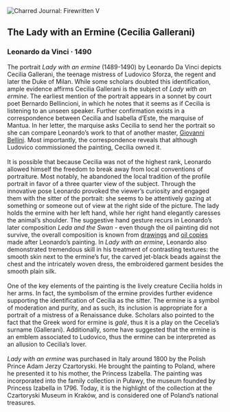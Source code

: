 <div class="artwork-of-the-day">
  <div class="container">
    <div class="img-wrapper">
      <img
        src="https://uploads4.wikiart.org/00475/images/leonardo-da-vinci/dama-con-l-ermellino-1489-1491.jpg!Large.jpg"
        alt="Charred Journal: Firewritten V" />
    </div>
    <div class="artwork-detail">
      <div class="artwork-origin"> 
        <h2 class="artwork-name">The Lady with an Ermine (Cecilia Gallerani)</h2>
        <h3 class="artist">
          Leonardo da Vinci
                    ·  1490
        </h3>
      </div>
      <p class="description">
        <span class="artwork-description-text ng-binding" ng-bind-html="viewModel.ArtworkOfTheDay.Description | unsafe">The portrait <i>Lady with an ermine</i> (1489-1490) by Leonardo Da Vinci depicts Cecilia Gallerani, the teenage mistress of Ludovico Sforza, the regent and later the Duke of Milan. While some scholars doubted this identification, ample evidence affirms Cecilia Gallerani is the subject of <i>Lady with an ermine</i>. The earliest mention of the portrait appears in a sonnet by court poet Bernardo Bellincioni, in which he notes that it seems as if Cecilia is listening to an unseen speaker. Further confirmation exists in a correspondence between Cecilia and Isabella d’Este, the marquise of Mantua. In her letter, the marquise asks Cecilia to send her the portrait so she can compare Leonardo’s work to that of another master, <a target="_blank" href="https://www.wikiart.org/en/giovanni-bellini">Giovanni Bellini</a>. Most importantly, the correspondence reveals that although Ludovico commissioned the painting, Cecilia owned it.<br><br>It is possible that because Cecilia was not of the highest rank, Leonardo allowed himself the freedom to break away from local conventions of portraiture. Most notably, he abandoned the local tradition of the profile portrait in favor of a three quarter view of the subject. Through the innovative pose Leonardo provoked the viewer’s curiosity and engaged them with the sitter of the portrait: she seems to be attentively gazing at something or someone out of view at the right side of the picture. The lady holds the ermine with her left hand, while her right hand elegantly caresses the animal’s shoulder. The suggestive hand gesture recurs in Leonardo’s later composition <i>Leda and the Swan</i>  - even though the oil painting did not survive, the overall composition is known from <a target="_blank" href="https://www.wikiart.org/en/leonardo-da-vinci/leda-and-the-swan-1506">drawings</a> and <a target="_blank" href="https://www.wikiart.org/en/il-sodoma/leda-and-the-swan-copy-of-leonardo-da-vinci-1515">oil copies</a> made after Leonardo’s painting. In <i>Lady with an ermine</i>, Leonardo also demonstrated tremendous skill in his treatment of contrasting textures: the smooth skin next to the ermine’s fur, the carved jet-black beads against the chest and the intricately woven dress, the embroidered garment besides the smooth plain silk.<br><br>One of the key elements of the painting is the lively creature Cecilia holds in her arms. In fact, the symbolism of the ermine provides further evidence supporting the identification of Cecilia as the sitter. The ermine is a symbol of moderation and purity, and as such, its inclusion is appropriate for a portrait of a mistress of a Renaissance duke. Scholars also pointed to the fact that the Greek word for ermine is <i>galé</i>, thus it is a play on the Cecelia’s surname (Gallerani). Additionally, some have suggested that the ermine is an emblem associated to Ludovico, thus the ermine can be interpreted as an allusion to Cecilia’s lover.<br><br><i>Lady with an ermine</i> was purchased in Italy around 1800 by the Polish Prince Adam Jerzy Czartoryski. He brought the painting to Poland, where he presented it to his mother, the Princess Izabella. The painting was incorporated into the family collection in Puławy, the museum founded by Princess Izabella in 1796. Today, it is the highlight of the collection at the Czartoryski Museum in Kraków, and is considered one of Poland’s national treasures.</span>
                        <div class="text-shadow-container" ng-show="showShadow" style=""></div>
      </p>
    </div>
  </div>

</div>
